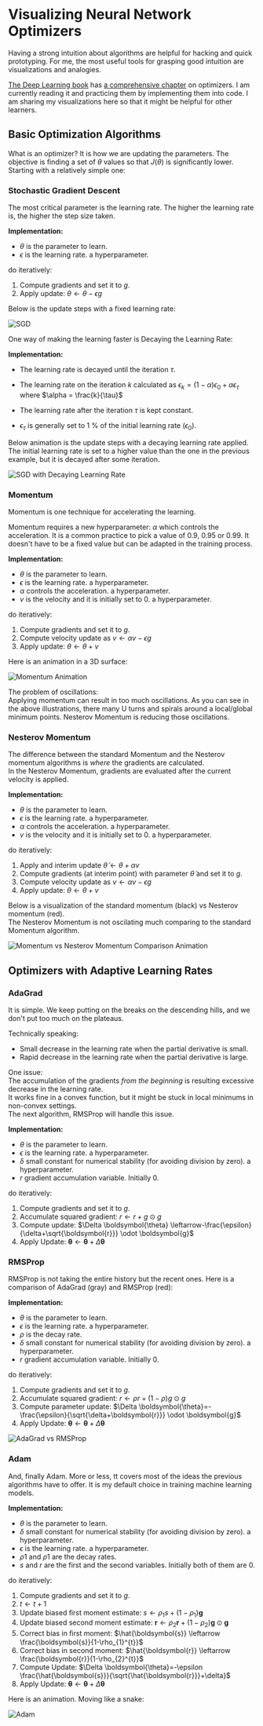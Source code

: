 # Visualizing Neural Network Optimizers

Having a strong intuition about algorithms are helpful for hacking and quick prototyping. For me, the most useful tools for grasping good intuition are visualizations and analogies.  

[The Deep Learning book](https://www.deeplearningbook.org/) has [a comprehensive chapter](https://www.deeplearningbook.org/contents/optimization.html) on optimizers. I am currently reading it and practicing them by implementing them into code. I am sharing my visualizations here so that it might be helpful for other learners.  

## Basic Optimization Algorithms

What is an optimizer? It is how we are updating the parameters. The objective is finding a set of $\theta$ values so that $J(\theta)$ is significantly lower. Starting with a relatively simple one:  

### Stochastic Gradient Descent

The most critical parameter is the learning rate. The higher the learning rate is, the higher the step size taken.  

**Implementation:**

- $\theta$ is the parameter to learn.  
- $\epsilon$ is the learning rate. a hyperparameter.  

do iteratively:  
1. Compute gradients and set it to $g$.  
3. Apply update: $\theta \leftarrow \theta - \epsilon g$

Below is the update steps with a fixed learning rate:  

![SGD](images/sgd.gif)

One way of making the learning faster is Decaying the Learning Rate:  

**Implementation:**

- The learning rate is decayed until the iteration $\tau$.  

- The learning rate on the iteration $k$ calculated as $\epsilon_k=(1-\alpha)\epsilon_0+\alpha \epsilon_{\tau}$ where $\alpha = \frac{k}{\tau}$  

- The learning rate after the iteration $\tau$ is kept constant.  
- $\epsilon_{\tau}$ is generally set to 1 % of the initial learning rate ($\epsilon_0$).  

Below animation is the update steps with a decaying learning rate applied.  The initial learning rate is set to a higher value than the one in the previous example, but it is decayed after some iteration.  

![SGD with Decaying Learning Rate](images/sgd-with-lr-decay.gif)  

### Momentum

Momentum is one technique for accelerating the learning.  

Momentum requires a new hyperparameter: $\alpha$ which controls the acceleration. It is a common practice to pick a value of 0.9, 0.95 or 0.99. It doesn't have to be a fixed value but can be adapted in the training process.  

**Implementation:**

- $\theta$ is the parameter to learn.  
- $\epsilon$ is the learning rate. a hyperparameter.  
- $\alpha$ controls the acceleration. a hyperparameter.  
- $v$ is the velocity and it is initially set to 0. a hyperparameter.  

do iteratively:  
1. Compute gradients and set it to $g$.  
2. Compute velocity update as $v \leftarrow \alpha v − \epsilon g$
3. Apply update: $\theta \leftarrow \theta + v$

Here is an animation in a 3D surface:

![Momentum Animation](images/sgd-with-momentum.gif)  


The problem of oscillations:  
Applying momentum can result in too much oscillations. As you can see in the above illustrations, there many U turns and spirals around a local/global minimum points. Nesterov Momentum is reducing those oscillations.  

### Nesterov Momentum

The difference between the standard Momentum and the Nesterov momentum algorithms is _where_ the gradients are calculated.  
In the Nesterov Momentum, gradients are evaluated after the current velocity is applied.  

**Implementation:**

- $\theta$ is the parameter to learn.  
- $\epsilon$ is the learning rate. a hyperparameter.  
- $\alpha$ controls the acceleration. a hyperparameter.  
- $v$ is the velocity and it is initially set to 0. a hyperparameter.  

do iteratively:  
1. Apply and interim update $\tilde{\theta} \leftarrow \theta + \alpha v$  
2. Compute gradients (at interim point) with parameter $\tilde{\theta}$ and set it to $g$.  
3. Compute velocity update as $v \leftarrow \alpha v − \epsilon g$  
4. Apply update: $\theta \leftarrow \theta + v$  

Below is a visualization of the standard momentum (black) vs Nesterov momentum (red).  
The Nesterov Momentum is not oscilating much comparing to the standard Momentum algorithm. 

![Momentum vs Nesterov Momentum Comparison Animation](images/momentum-vs-nesterov-momentum.gif)  

## Optimizers with Adaptive Learning Rates

### AdaGrad

It is simple. We keep putting on the breaks on the descending hills, and we don't put too much on the plateaus.  

Technically speaking:  

- Small decrease in the learning rate when the partial derivative is small.  
- Rapid decrease in the learning rate when the partial derivative is large.  

One issue:  
The accumulation of the gradients _from the beginning_ is resulting excessive decrease in the learning rate.  
It works fine in a convex function, but it might be stuck in local minimums in non-convex settings.  
The next algorithm, RMSProp will handle this issue.  

**Implementation:**
- $\theta$ is the parameter to learn.  
- $\epsilon$ is the learning rate. a hyperparameter.  
- $\delta$ small constant for numerical stability (for avoiding division by zero). a hyperparameter.  
- $r$ gradient accumulation variable. Initially 0.  

do iteratively:  
1. Compute gradients and set it to $g$.  
2. Accumulate squared gradient: $r \leftarrow r + g \odot g$  
3. Compute update: $\Delta \boldsymbol{\theta} \leftarrow-\frac{\epsilon}{\delta+\sqrt{\boldsymbol{r}}} \odot \boldsymbol{g}$
4. Apply Update: $\boldsymbol{\theta} \leftarrow \boldsymbol{\theta}+\Delta \boldsymbol{\theta}$


### RMSProp

RMSProp is not taking the entire history but the recent ones. Here is a comparison of AdaGrad (gray) and RMSProp (red):  

**Implementation:**
- $\theta$ is the parameter to learn.  
- $\epsilon$ is the learning rate. a hyperparameter. 
- $\rho$ is the decay rate.  
- $\delta$ small constant for numerical stability (for avoiding division by zero). a hyperparameter.  
- $r$ gradient accumulation variable. Initially 0.  

do iteratively:  
1. Compute gradients and set it to $g$.  
2. Accumulate squared gradient: $r \leftarrow \rho r+(1-\rho) g \odot g$
3. Compute parameter update: $\Delta \boldsymbol{\theta}=-\frac{\epsilon}{\sqrt{\delta+\boldsymbol{r}}} \odot \boldsymbol{g}$
4. Apply Update: $\boldsymbol{\theta} \leftarrow \boldsymbol{\theta}+\Delta \boldsymbol{\theta}$

![AdaGrad vs RMSProp](images/adagrad-vs-rmsprop.gif)  

### Adam

And, finally Adam. More or less, tt covers most of the ideas the previous algorithms have to offer. It is my default choice in training machine learning models.    

**Implementation:**

- $\theta$ is the parameter to learn.  
- $\delta$ small constant for numerical stability (for avoiding division by zero). a hyperparameter.  
- $\epsilon$ is the learning rate. a hyperparameter. 
- $\rho1$ and $\rho1$ are the decay rates.
- $s$ and $r$ are the first and the second variables. Initially both of them are 0.  

do iteratively:  
1. Compute gradients and set it to $g$.    
2. $t \leftarrow t+1$  
3. Update biased ﬁrst moment estimate: $s \leftarrow \rho_{1} s+\left(1-\rho_{1}\right) \boldsymbol{g}$
4. Update biased second moment estimate: $\boldsymbol{r} \leftarrow \rho_{2} \boldsymbol{r}+\left(1-\rho_{2}\right) \boldsymbol{g} \odot \boldsymbol{g}$
5. Correct bias in ﬁrst moment: $\hat{\boldsymbol{s}} \leftarrow \frac{\boldsymbol{s}}{1-\rho_{1}^{t}}$
6. Correct bias in second moment: $\hat{\boldsymbol{r}} \leftarrow \frac{\boldsymbol{r}}{1-\rho_{2}^{t}}$
7. Compute Update: $\Delta \boldsymbol{\theta}=-\epsilon \frac{\hat{\boldsymbol{s}}}{\sqrt{\hat{\boldsymbol{r}}}+\delta}$
8. Apply Update: $\boldsymbol{\theta} \leftarrow \boldsymbol{\theta}+\Delta \boldsymbol{\theta}$

Here is an animation. Moving like a snake:  

![Adam](images/adam.gif)
